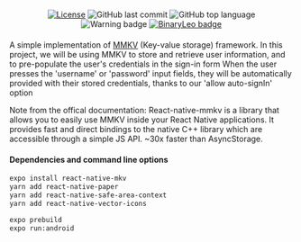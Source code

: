
<div align="center" style="margin: 20px; text-align: center">

[![License](https://img.shields.io/badge/license-MIT-blue?style=flat-square)](https://github.com/BinaryLeo/react_native_mmkv_app/blob/main/LICENSE)
![GitHub last commit](https://img.shields.io/github/last-commit/BinaryLeo/react_native_mmkv_app?style=flat-square)
![GitHub top language](https://img.shields.io/github/languages/top/BinaryLeo/react_native_mmkv_app?style=flat-square)
![Warning badge](https://img.shields.io/badge/we%27re%20working%20here-wait-red?style=flat-square&logo=warning)
[![BinaryLeo badge](https://img.shields.io/badge/A%20project%20by%20BinaryLeo-2A2D34?style=flat-square&logo=Font-Awesome)](https://github.com/BinaryLeo)




</div>

A simple implementation of [MMKV](https://github.com/mrousavy/react-native-mmkv) (Key-value storage) framework.
In this project, we will be using MMKV to store and retrieve user information, and to pre-populate the user's credentials in the sign-in form
When the user presses the 'username' or 'password' input fields, they will be automatically provided with their stored credentials, thanks to our 'allow auto-signIn' option
 



Note from the offical documentation:
React-native-mmkv is a library that allows you to easily use MMKV inside your React Native applications. It provides fast and direct bindings to the native C++ library which are accessible through a simple JS API.
~30x faster than AsyncStorage.


#### Dependencies and command line options

```bash
expo install react-native-mkv
yarn add react-native-paper
yarn add react-native-safe-area-context
yarn add react-native-vector-icons
```

```bash
expo prebuild
expo run:android
```
